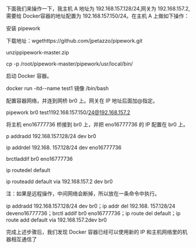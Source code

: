 下面我们来操作一下，我主机 A 地址为 192.168.157.128/24,网关为 192.168.157.2,需要给 Docker容器的地址配置为 192.168.157.150/24。在主机 A 上做如下操作：



安装 pipework



下载地址：wgethttps://github.com/jpetazzo/pipework.git



unzippipework-master.zip



cp -p /root/pipework-master/pipework/usr/local/bin/



启动 Docker 容器。



docker run -itd--name test1 镜像 /bin/bash



配置容器网络，并连到网桥 br0 上。网关在 IP 地址后面加@指定。



pipework br0 test1192.168.157.150/24@192.168.157.2



将主机 eno16777736 桥接到 br0 上，并把 eno16777736 的 IP 配置在 br0 上。



p addradd 192.168.157.128/24 dev br0



ip addrdel 192.168. 157.128/24 dev eno16777736



brctladdif br0 eno16777736



ip routedel default



ip routeadd default via 192.168.157.2 dev br0



注：如果是远程操作，中间网络会断掉，所以放在一条命令中执行。



ip addradd 192.168.157.128/24 dev br0；ip addr del 192.168. 157.128/24 deveno16777736；brctl addif br0 eno16777736；ip route del default；ip route add default via 192.168.157.2dev br0



完成上述步骤后，我们发现 Docker 容器已经可以使用新的 IP 和主机网络里的机器相互通信了

